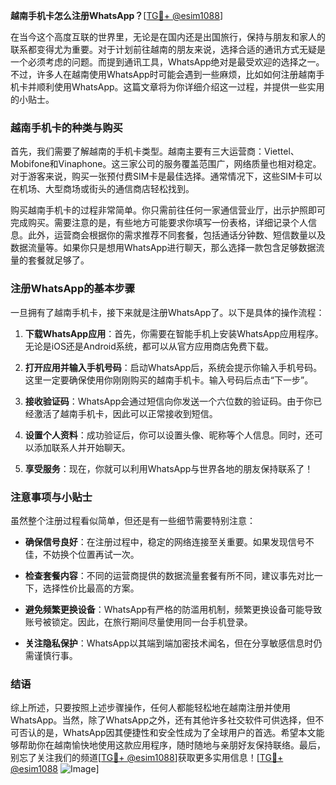 **越南手机卡怎么注册WhatsApp？**[[TG💪+ @esim1088](https://t.me/s/esim1088)]

在当今这个高度互联的世界里，无论是在国内还是出国旅行，保持与朋友和家人的联系都变得尤为重要。对于计划前往越南的朋友来说，选择合适的通讯方式无疑是一个必须考虑的问题。而提到通讯工具，WhatsApp绝对是最受欢迎的选择之一。不过，许多人在越南使用WhatsApp时可能会遇到一些麻烦，比如如何注册越南手机卡并顺利使用WhatsApp。这篇文章将为你详细介绍这一过程，并提供一些实用的小贴士。

### 越南手机卡的种类与购买

首先，我们需要了解越南的手机卡类型。越南主要有三大运营商：Viettel、Mobifone和Vinaphone。这三家公司的服务覆盖范围广，网络质量也相对稳定。对于游客来说，购买一张预付费SIM卡是最佳选择。通常情况下，这些SIM卡可以在机场、大型商场或街头的通信商店轻松找到。

购买越南手机卡的过程非常简单。你只需前往任何一家通信营业厅，出示护照即可完成购买。需要注意的是，有些地方可能要求你填写一份表格，详细记录个人信息。此外，运营商会根据你的需求推荐不同套餐，包括通话分钟数、短信数量以及数据流量等。如果你只是想用WhatsApp进行聊天，那么选择一款包含足够数据流量的套餐就足够了。

### 注册WhatsApp的基本步骤

一旦拥有了越南手机卡，接下来就是注册WhatsApp了。以下是具体的操作流程：

1. **下载WhatsApp应用**：首先，你需要在智能手机上安装WhatsApp应用程序。无论是iOS还是Android系统，都可以从官方应用商店免费下载。

2. **打开应用并输入手机号码**：启动WhatsApp后，系统会提示你输入手机号码。这里一定要确保使用你刚刚购买的越南手机卡。输入号码后点击“下一步”。

3. **接收验证码**：WhatsApp会通过短信向你发送一个六位数的验证码。由于你已经激活了越南手机卡，因此可以正常接收到短信。

4. **设置个人资料**：成功验证后，你可以设置头像、昵称等个人信息。同时，还可以添加联系人并开始聊天。

5. **享受服务**：现在，你就可以利用WhatsApp与世界各地的朋友保持联系了！

### 注意事项与小贴士

虽然整个注册过程看似简单，但还是有一些细节需要特别注意：

- **确保信号良好**：在注册过程中，稳定的网络连接至关重要。如果发现信号不佳，不妨换个位置再试一次。
  
- **检查套餐内容**：不同的运营商提供的数据流量套餐有所不同，建议事先对比一下，选择性价比最高的方案。

- **避免频繁更换设备**：WhatsApp有严格的防滥用机制，频繁更换设备可能导致账号被锁定。因此，在旅行期间尽量使用同一台手机登录。

- **关注隐私保护**：WhatsApp以其端到端加密技术闻名，但在分享敏感信息时仍需谨慎行事。

### 结语

综上所述，只要按照上述步骤操作，任何人都能轻松地在越南注册并使用WhatsApp。当然，除了WhatsApp之外，还有其他许多社交软件可供选择，但不可否认的是，WhatsApp因其便捷性和安全性成为了全球用户的首选。希望本文能够帮助你在越南愉快地使用这款应用程序，随时随地与亲朋好友保持联络。最后，别忘了关注我们的频道[[TG💪+ @esim1088](https://t.me/s/esim1088)]获取更多实用信息！[[TG💪+ @esim1088](https://t.me/s/esim1088) ![Image](https://i.postimg.cc/4NQfJmqS/Snipaste-2025-05-13-00-14-12.png)]